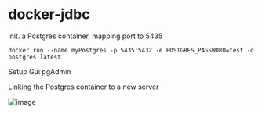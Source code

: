 # docker-jdbc

init. a Postgres container, mapping port to 5435

````
docker run --name myPostgres -p 5435:5432 -e POSTGRES_PASSWORD=test -d postgres:latest
````

Setup Gui pgAdmin 

Linking the Postgres container to a new server

![image](https://user-images.githubusercontent.com/17804600/119435564-a7fb5d80-bd1a-11eb-924d-bb90ae279ec2.png)

